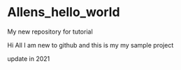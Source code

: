 # Allens_hello_world
My new repository for tutorial

Hi All
I am new to github and this is my my sample project

update in 2021
